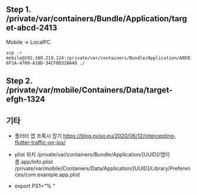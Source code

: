 ## Step 1. /private/var/containers/Bundle/Application/target-abcd-2413
Mobile -> LocalPC
```
scp -r mobile@192.168.219.124:/private/var/containers/Bundle/Application/A0E01AC8-6F1A-4709-A18D-34CF0D328A40 ./
```

## Step 2. /private/var/mobile/Containers/Data/target-efgh-1324

## 기타
+ 플러터 앱 프록시 잡기
https://blog.nviso.eu/2020/06/12/intercepting-flutter-traffic-on-ios/

+ plist 위치
/private/var/containers/Bundle/Application/[UUID]/앱이름.app/Info.plist /private/var/mobile/Containers/Data/Application/[UUID]/Library/Preferences/com.example.app.plist

+ export PS1="% "
